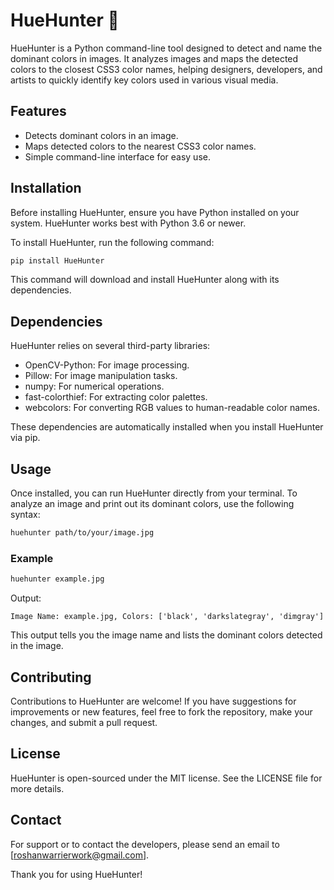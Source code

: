 
# HueHunter 🎨 

HueHunter is a Python command-line tool designed to detect and name the dominant colors in images. It analyzes images and maps the detected colors to the closest CSS3 color names, helping designers, developers, and artists to quickly identify key colors used in various visual media.

## Features

- Detects dominant colors in an image.
- Maps detected colors to the nearest CSS3 color names.
- Simple command-line interface for easy use.

## Installation

Before installing HueHunter, ensure you have Python installed on your system. HueHunter works best with Python 3.6 or newer.

To install HueHunter, run the following command:

```bash
pip install HueHunter
```

This command will download and install HueHunter along with its dependencies.

## Dependencies

HueHunter relies on several third-party libraries:

- OpenCV-Python: For image processing.
- Pillow: For image manipulation tasks.
- numpy: For numerical operations.
- fast-colorthief: For extracting color palettes.
- webcolors: For converting RGB values to human-readable color names.

These dependencies are automatically installed when you install HueHunter via pip.

## Usage

Once installed, you can run HueHunter directly from your terminal. To analyze an image and print out its dominant colors, use the following syntax:

```bash
huehunter path/to/your/image.jpg
```

### Example

```bash
huehunter example.jpg
```

Output:
```
Image Name: example.jpg, Colors: ['black', 'darkslategray', 'dimgray']
```

This output tells you the image name and lists the dominant colors detected in the image.

## Contributing

Contributions to HueHunter are welcome! If you have suggestions for improvements or new features, feel free to fork the repository, make your changes, and submit a pull request.

## License

HueHunter is open-sourced under the MIT license. See the LICENSE file for more details.

## Contact

For support or to contact the developers, please send an email to [roshanwarrierwork@gmail.com].

Thank you for using HueHunter!
